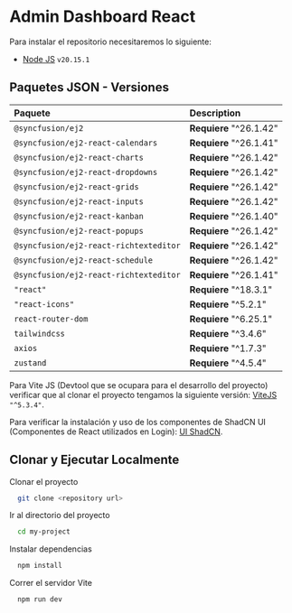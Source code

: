 
# Admin Dashboard React

Para instalar el repositorio necesitaremos lo siguiente:

- [Node JS](https://nodejs.org/en/download/package-manager) `v20.15.1`

## Paquetes JSON - Versiones

| Paquete |         Description                |
| :--------         | :------------------------- |
| `@syncfusion/ej2` | **Requiere** "^26.1.42" |
| `@syncfusion/ej2-react-calendars` | **Requiere** "^26.1.41" |
| `@syncfusion/ej2-react-charts` | **Requiere** "^26.1.42" |
| `@syncfusion/ej2-react-dropdowns` | **Requiere** "^26.1.42" |
| `@syncfusion/ej2-react-grids` | **Requiere** "^26.1.42" |
| `@syncfusion/ej2-react-inputs` | **Requiere** "^26.1.42" |
| `@syncfusion/ej2-react-kanban` | **Requiere** "^26.1.40" |
| `@syncfusion/ej2-react-popups` | **Requiere** "^26.1.42" |
| `@syncfusion/ej2-react-richtexteditor` | **Requiere** "^26.1.42" |
| `@syncfusion/ej2-react-schedule` | **Requiere** "^26.1.42" |
| `@syncfusion/ej2-react-richtexteditor` | **Requiere** "^26.1.41" |
| `"react"` | **Requiere** "^18.3.1" |
| `"react-icons"` | **Requiere** "^5.2.1" |
| `react-router-dom` | **Requiere** "^6.25.1" |
| `tailwindcss` | **Requiere** "^3.4.6" |
| `axios` | **Requiere** "^1.7.3" |
| `zustand` | **Requiere** "^4.5.4" |

Para Vite JS (Devtool que se ocupara para el desarrollo del proyecto) verificar que al clonar el proyecto tengamos la siguiente versión: [ViteJS](https://vitejs.dev/) `"^5.3.4"`.

Para verificar la instalación y uso de los componentes de ShadCN UI (Componentes de React utilizados en Login): [UI ShadCN](https://ui.shadcn.com/).

## Clonar y Ejecutar Localmente

Clonar el proyecto

```bash
  git clone <repository url>
```

Ir al directorio del proyecto

```bash
  cd my-project
```

Instalar dependencias

```bash
  npm install
```

Correr el servidor Vite

```bash
  npm run dev
```